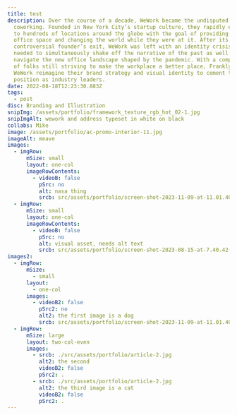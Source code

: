 ```yaml
---
title: test
description: Over the course of a decade, WeWork became the undisputed leader in
  coworking. Founded in New York City’s startup culture, they rapidly expanded
  to hundreds of locations around the globe with the goal of providing flexible
  office space and changing the world while they were at it. After its
  controversial founder’s exit, WeWork was left with an identity crisis. They
  needed to simultaneously shake off the narrative of the past as well as
  navigate the new office landscape shaped by the pandemic. With a company full
  of folks still striving to make the workplace a better place, Franklyn helped
  WeWork reimagine their brand strategy and visual identity to cement their
  position as industry leaders.
date: 2022-08-18T12:23:30.883Z
tags:
  - post
disc: Branding and Illustration
snipImg: /assets/portfolio/framework_texture_rgb_hot_02-1.jpg
snipImgAlt: wework and address typeset in white on black
collabs: Mike
image: /assets/portfolio/ac-promo-interior-11.jpg
imageAlt: meave
images:
  - imgRow:
      mSize: small
      layout: one-col
      imageRowContents:
        - videoB: false
          pSrc: no
          alt: nasa thing
          srcb: src/assets/portfolio/screen-shot-2023-11-09-at-11.01.40-am.png
  - imgRow:
      mSize: small
      layout: one-col
      imageRowContents:
        - videoB: false
          pSrc: no
          alt: visual asset, needs alt text
          srcb: src/assets/portfolio/screen-shot-2023-08-15-at-7.40.42-pm.png
images2:
  - imgRow:
      mSize:
        - small
      layout:
        - one-col
      images:
        - videoB2: false
          pSrc2: no
          alt2: the first image is a dog
          srcb: src/assets/portfolio/screen-shot-2023-11-09-at-11.01.40-am.png
  - imgRow:
      mSize: large
      layout: two-col-even
      images:
        - srcb: ./src/assets/portfolio/article-2.jpg
          alt2: the second
          videoB2: false
          pSrc2: .
        - srcb: ./src/assets/portfolio/article-2.jpg
          alt2: the third image is a cat
          videoB2: false
          pSrc2: .
---
```

